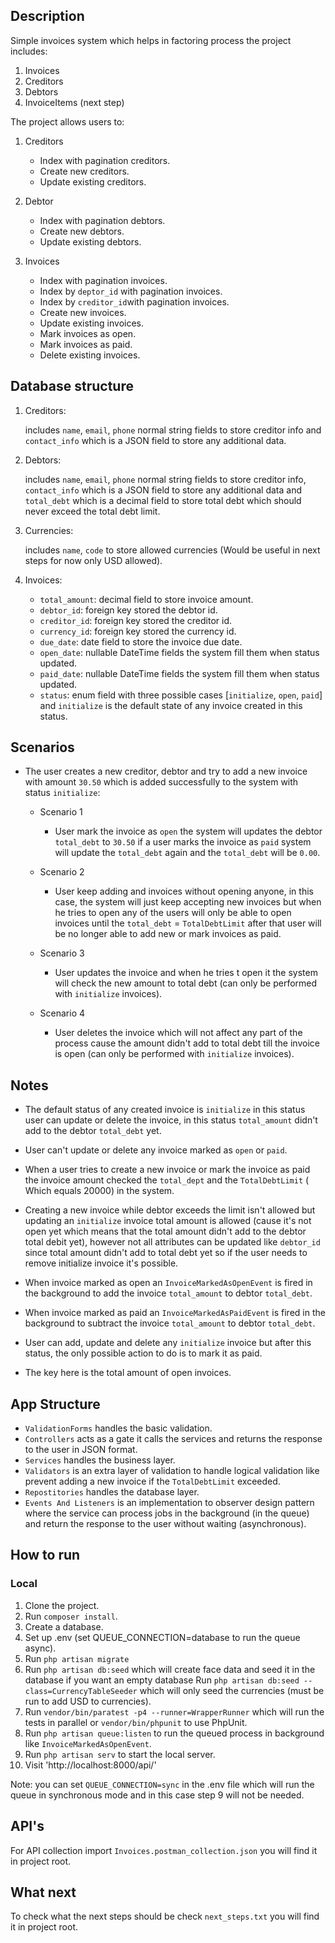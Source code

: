 ## Description
Simple invoices system which helps in factoring process the project includes:
1. Invoices
2. Creditors
3. Debtors
4. InvoiceItems (next step)

The project allows users to:
1. Creditors
    * Index with pagination creditors.
    * Create new creditors.
    * Update existing creditors.

2. Debtor
    * Index with pagination debtors.
    * Create new debtors.
    * Update existing debtors.

3. Invoices
    * Index with pagination invoices.
    * Index by `deptor_id` with pagination invoices.
    * Index by `creditor_id`with pagination invoices.
    * Create new invoices.
    * Update existing invoices.
    * Mark invoices as open.
    * Mark invoices as paid.
    * Delete existing invoices.

## Database structure
1. Creditors: 

    includes `name`, `email`, `phone` normal string fields to store creditor info and `contact_info` which is a JSON field to store any additional data.

2. Debtors: 

    includes `name`, `email`, `phone` normal string fields to store creditor info, `contact_info` which is a JSON field to store any additional data and `total_debt` which is a decimal field to store total debt which should never exceed the total debt limit.

3. Currencies: 

    includes `name`, `code` to store allowed currencies (Would be useful in next steps for now only USD allowed).

4. Invoices: 

    * `total_amount`: decimal field to store invoice amount.
    * `debtor_id`: foreign key stored the debtor id.
    * `creditor_id`: foreign key stored the creditor id.
    * `currency_id`: foreign key stored the currency id.
    * `due_date`: date field to store the invoice due date.
    * `open_date`: nullable DateTime fields the system fill them when status updated.
    * `paid_date`: nullable DateTime fields the system fill them when status updated.
    * `status`: enum field with three possible cases [`initialize`, `open`, `paid`] and `initialize` is the default state of any invoice created in this status.

## Scenarios
* The user creates a new creditor, debtor and try to add a new invoice with amount `30.50` which is added successfully to the system with status `initialize`:
    * Scenario 1
        * User mark the invoice as `open` the system will updates the debtor `total_debt` to `30.50` if a user marks the invoice as `paid` system will update the `total_debt` again and the `total_debt` will be `0.00`.

    * Scenario 2
        * User keep adding and invoices without opening anyone, in this case, the system will just keep accepting new invoices but when he tries to open any of the users will only be able to open invoices until the `total_debt` = `TotalDebtLimit` after that user will be no longer able to add new or mark invoices as paid.
    
    * Scenario 3
        * User updates the invoice and when he tries t open it the system will check the new amount to total debt (can only be performed with `initialize` invoices).
    
    * Scenario 4
        * User deletes the invoice which will not affect any part of the process cause the amount didn't add to total debt till the invoice is open (can only be performed with `initialize` invoices).
    
## Notes

* The default status of any created invoice is `initialize` in this status user can update or delete the invoice, in this status `total_amount` didn't add to the debtor `total_debt` yet.

* User can't update or delete any invoice marked as `open` or `paid`.

* When a user tries to create a new invoice or mark the invoice as paid the invoice amount checked the `total_dept` and the `TotalDebtLimit` ( Which equals 20000) in the system. 

* Creating a new invoice while debtor exceeds the limit isn't allowed but updating an `initialize` invoice total amount is allowed (cause it's not open yet which means that the total amount didn't add to the debtor total debit yet), however not all attributes can be updated like `debtor_id` since total amount didn't add to total debt yet so if the user needs to remove initialize invoice it's possible.

* When invoice marked as open an `InvoiceMarkedAsOpenEvent` is fired in the background to add the invoice `total_amount` to debtor `total_debt`.

* When invoice marked as paid an `InvoiceMarkedAsPaidEvent` is fired in the background to subtract the invoice `total_amount` to debtor `total_debt`.

* User can add, update and delete any `initialize` invoice but after this status, the only possible action to do is to mark it as paid.

* The key here is the total amount of open invoices.

## App Structure 

* `ValidationForms` handles the basic validation.
* `Controllers` acts as a gate it calls the services and returns the response to the user in JSON format.
* `Services` handles the business layer.
* `Validators` is an extra layer of validation to handle logical validation like prevent adding a new invoice if the `TotalDebtLimit` exceeded.
* `Repostitories` handles the database layer.
* `Events And Listeners` is an implementation to observer design pattern where the service can process jobs in the background (in the queue) and return the response to the user without waiting (asynchronous).

## How to run

### Local

1. Clone the project.
2. Run `composer install`.
3. Create a database.
4. Set up .env (set QUEUE_CONNECTION=database to run the queue async).
5. Run `php artisan migrate`
6. Run `php artisan db:seed` which will create face data and seed it in the database if you want an empty database Run `php artisan db:seed --class=CurrencyTableSeeder` which will only seed the currencies (must be run to add USD to currencies).
7. Run `vendor/bin/paratest -p4 --runner=WrapperRunner` which will run the tests in parallel or `vendor/bin/phpunit` to use PhpUnit.
8. Run `php artisan queue:listen` to run the queued process in background like `InvoiceMarkedAsOpenEvent`.
9. Run `php artisan serv` to start the local server.
10. Visit 'http://localhost:8000/api/'

Note: you can set `QUEUE_CONNECTION=sync` in the .env file which will run the queue in synchronous mode and in this case step 9 will not be needed. 

## API's
For API collection import `Invoices.postman_collection.json` you will find it in project root.

## What next
To check what the next steps should be check `next_steps.txt` you will find it in project root.